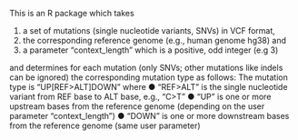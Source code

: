 This is an R package which takes
1. a set of mutations (single nucleotide variants, SNVs) in VCF format,
2. the corresponding reference genome (e.g., human genome hg38) and
3. a parameter “context_length” which is a positive, odd integer (e.g 3)
   
and determines for each mutation (only SNVs; other mutations like indels can be ignored) the corresponding mutation type as follows:
The mutation type is “UP[REF>ALT]DOWN” where
● “REF>ALT” is the single nucleotide variant from REF base to ALT base, e.g., “C>T”
● “UP” is one or more upstream bases from the reference genome (depending on the user
parameter “context_length”)
● “DOWN” is one or more downstream bases from the reference genome (same user
parameter)
